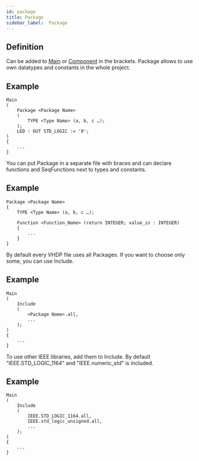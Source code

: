 ```yaml
---
id: package
title: Package
sidebar_label:  Package
---
```


## Definition

Can be added to [Main](/docs/vhdp/structuralsyntax/main) or [Component](/docs/vhdp/structuralsyntax/component) in the brackets. Package allows to use own datatypes and constants in the whole project.

## Example
```vhdp
Main
(
    Package <Package Name>
    (
        TYPE <Type Name> (a, b, c …);
    );
    LED : OUT STD_LOGIC := '0';
)
{
    ...
}
```

You can put Package in a separate file with braces and can declare functions and SeqFunctions next to types and constants.

## Example
```vhdp
Package <Package Name>
{
    TYPE <Type Name> (a, b, c …);

    Function <Function_Name> (return INTEGER; value_in : INTEGER)
    {
        ...
    }
}
```

By default every VHDP file uses all Packages. If you want to choose only some, you can use Include.

## Example
```vhdp
Main
(
    Include
    (
        <Package Name>.all,
        ...
    );
)
{
    ...
}
```

To use other IEEE libraries, add them to Include. By default "IEEE.STD_LOGIC_1164" and "IEEE.numeric_std" is included.

## Example
```vhdp
Main
(
    Include
    (
        IEEE.STD_LOGIC_1164.all,
        IEEE.std_logic_unsigned.all,
        ...
    );
)
{
    ...
}
```
